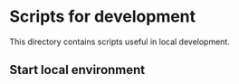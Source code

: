 # Scripts for development

This directory contains scripts useful in local development.

## Start local environment

